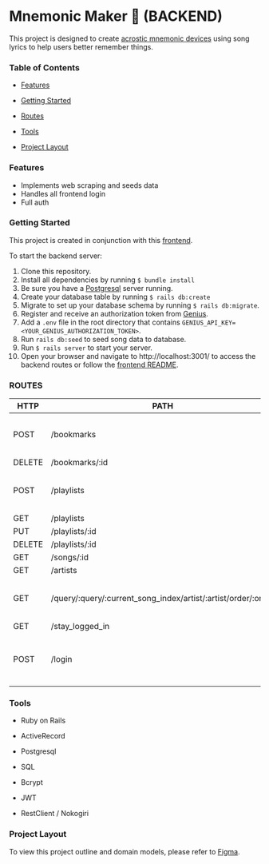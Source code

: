 # Mnemonic Maker 🧠 (BACKEND)
This project is designed to create [acrostic mnemonic devices](https://citeseerx.ist.psu.edu/viewdoc/download?doi=10.1.1.898.2352&rep=rep1&type=pdf) using song lyrics to help users better remember things.

### Table of Contents
- [Features](#features)

- [Getting Started](#getting-started)

- [Routes](#routes)

- [Tools](#tools)

- [Project Layout](#project-layout)

### Features
- Implements web scraping and seeds data
- Handles all frontend login
- Full auth

### Getting Started
This project is created in conjunction with this [frontend](https://github.com/Jackmt9/mnemonic-maker-frontend). 

To start the backend server:
1. Clone this repository.
2. Install all dependencies by running ```$ bundle install```
3. Be sure you have a [Postgresql](https://www.postgresql.org/) server running.
4. Create your database table by running ```$ rails db:create```
5. Migrate to set up your database schema by running ```$ rails db:migrate```.
6. Register and receive an authorization token from [Genius](https://docs.genius.com/).
7. Add a ```.env``` file in the root directory that contains ```GENIUS_API_KEY=<YOUR_GENIUS_AUTHORIZATION_TOKEN>```.
8. Run ```rails db:seed``` to seed song data to database.
9. Run ```$ rails server``` to start your server. 
10. Open your browser and navigate to http://localhost:3001/ to access the backend routes or follow the [frontend README](https://github.com/Jackmt9/mnemonic-maker-frontend/blob/master/README.md).

### ROUTES
| HTTP   | PATH                                                          | IF VALID                                                                    | IF INVALID                                   |   |
|--------|---------------------------------------------------------------|-----------------------------------------------------------------------------|----------------------------------------------|---|
| POST   | /bookmarks                                                    | { message:  "Bookmark created."  }                                          | {message:  "Failed to create new bookmark"}  |   |
| DELETE | /bookmarks/:id                                                | {bookmark: {...}}                                                           |                                              |   |
| POST   | /playlists                                                    | {playlist: {...}}                                                           | {message:  "Failed to create new playlist."} |   |
| GET    | /playlists                                                    | {playlists: [{},{},...]}                                                    |                                              |   |
| PUT    | /playlists/:id                                                | {playlist: {...}}                                                          |                                              |   |
| DELETE | /playlists/:id                                                | {playlist: {...}}                                                           |                                              |   |
| GET    | /songs/:id                                                    | {song: {...}}                                                               |                                              |   |
| GET    | /artists                                                      | {artists: [{},{},...]}                                                      |                                              |   |
| GET    | /query/:query/:current_song_index/artist/:artist/order/:order | {matching_phrase: {}, song: {}, current_song_index: ..., input_phrase: ...} | {error:  "No matching text"}                 |   |
| GET    | /stay_logged_in                                               | {user: {...}, token: ...}                                                   |                                              |   |
| POST   | /login                                                        | {user: {...}, token: ...}                                                   | {message:  "Incorrect username or password"} |   |

### Tools
- Ruby on Rails

- ActiveRecord

- Postgresql

- SQL

- Bcrypt

- JWT

- RestClient / Nokogiri

### Project Layout
To view this project outline and domain models, please refer to [Figma](https://www.figma.com/file/FTc7kkD4KNCCM48LuoAGWz/Mnemonic-Maker?node-id=0%3A1).
